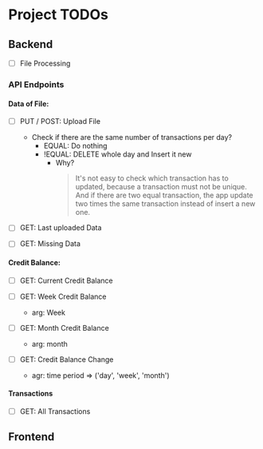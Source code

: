 # Project TODOs

## Backend

- [ ] File Processing

### API Endpoints

#### Data of File:

- [ ] PUT / POST:  Upload File
    - Check if there are the same number of transactions per day?
        - EQUAL:  Do nothing
        - !EQUAL: DELETE whole day and Insert it new
            - Why?
              > It's not easy to check which transaction has to updated,
              because a transaction must not be unique.
              And if there are two equal transaction,
              the app update two times the same transaction
              instead of insert a new one.

- [ ] GET: Last uploaded Data

- [ ] GET: Missing Data

#### Credit Balance:

- [ ] GET: Current Credit Balance


- [ ] GET: Week Credit Balance
    - arg: Week

- [ ] GET: Month Credit Balance
    - arg: month


- [ ] GET: Credit Balance Change
    - agr: time period => ('day', 'week', 'month')

#### Transactions

- [ ] GET: All Transactions

## Frontend

